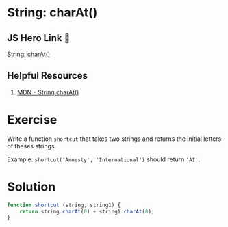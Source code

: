 # String: charAt()

## JS Hero Link 🥋

[String: charAt()](https://www.jshero.net/en/koans/stringcharat.html)

## Helpful Resources

1. [MDN - String charAt()](https://developer.mozilla.org/en-US/docs/Web/JavaScript/Reference/Global_Objects/String/charAt)

# Exercise
Write a function `shortcut` that takes two strings and returns the initial letters of theses strings.

Example: `shortcut('Amnesty', 'International')` should return `'AI'`.

# Solution

```js
function shortcut (string, string1) {
    return string.charAt(0) + string1.charAt(0);
}
```